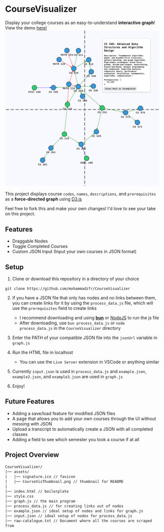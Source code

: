 # CourseVisualizer

Display your college courses as an easy-to-understand **interactive graph**!
View the demo [here!](https://mohammadzfr.github.io/CourseVisualizer/)
![Thumbnail](assets/CourseVisThumbnail.png)

This project displays course `codes`, `names`, `descriptions`, and `prerequisites` as a **force-directed graph** using [D3.js](https://d3js.org/)

Feel free to fork this and make your own changes! I'd love to see your take on this project.

## Features
- Draggable Nodes
- Toggle Completed Courses
- Custom JSON Input (Input your own courses in JSON format)


## Setup

1. Clone or download this repository in a directory of your choice

```git clone https://github.com/mohammadzfr/CourseVisualizer```

2. If you have a JSON file that only has nodes and no links between them, you can create links for it by using the `process_data.js` file, which will use the `prerequisites` field to create links
    - I recommend downloading and using **[bun](https://bun.sh/)** or [NodeJS](https://nodejs.org/en) to run the js file
    - After downloading, use `bun process_data.js` or `node process_data.js` in the `CourseVisualizer` directory

3. Enter the PATH of your compatible JSON file into the `jsonUrl` variable in `graph.js`

4. Run the HTML file in localhost
    - You can use the `Live Server` extension in VSCode or anything similar

5. Currently `input.json` is used in `process_data.js` and `example.json`, `example2.json`, and `example3.json` are used in `graph.js`

6. Enjoy!

## Future Features
- Adding a save/load feature for modified JSON files
- A page that allows you to add your own courses through the UI without messing with JSON
- Upload a transcript to automatically create a JSON with all completed classes
- Adding a field to see which semester you took a course if at all
## Project Overview
```
CourseVisualizer/
|── assets/
|   |── signature.ico // favicon
|   |── CourseVisThumbnail.png // thumbnail for README
|
|── index.html // boilerplate
|── style.css
|── graph.js // the main program
|── process_data.js // for creating links out of nodes
|── example.json // ideal setup of nodes and links for graph.js
|── input.json // ideal setup of nodes for process_data.js
|── raw-catalogue.txt // Document where all the courses are scraped from

```
